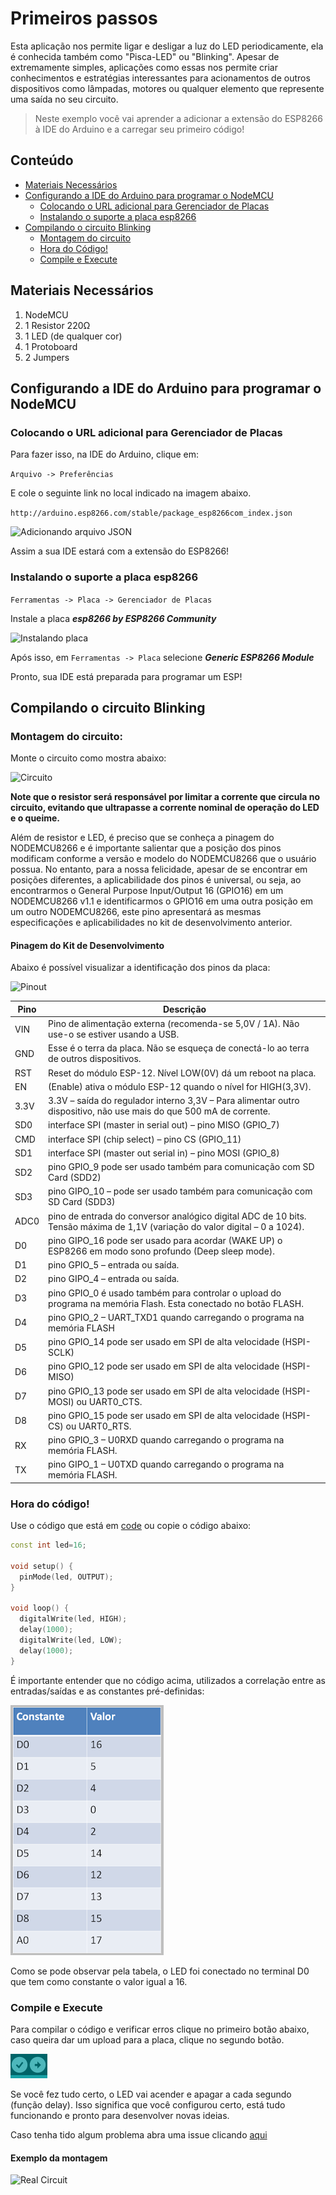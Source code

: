 # Primeiros passos

Esta aplicação nos permite ligar e desligar a luz do LED periodicamente, ela é conhecida também como "Pisca-LED" ou "Blinking". Apesar de extremamente simples, aplicações como essas nos permite criar conhecimentos e estratégias interessantes para acionamentos de outros dispositivos como lâmpadas, motores ou qualquer elemento que represente uma saída no seu circuito. 

> Neste exemplo você vai aprender a adicionar a extensão do ESP8266 à IDE do Arduino e a carregar seu primeiro código!

## Conteúdo
- [Materiais Necessários](#materiais-necessários)
- [Configurando a IDE do Arduino para programar o NodeMCU](#configurando-a-ide-do-Arduino-para-programar-o-nodemcu)
  - [Colocando o URL adicional para Gerenciador de Placas](#colocando-o-url-adicional-para-gerenciador-de-placas])
  - [Instalando o suporte a placa esp8266](#instalando-o-suporte-a-placa-esp8266)
- [Compilando o circuito Blinking](#compilando-o-circuito-blinking)
  - [Montagem do circuito](#montagem-do-circuito)
  - [Hora do Código!](#hora-do-c&oacute;digo)
  - [Compile e Execute](#compile-e-execute)


## Materiais Necessários
1. NodeMCU
2. 1 Resistor 220Ω
3. 1 LED (de qualquer cor)
4. 1 Protoboard
5. 2 Jumpers

## Configurando a IDE do Arduino para programar o NodeMCU 

### Colocando o URL adicional para Gerenciador de Placas

Para fazer isso, na IDE do Arduino, clique em:

```Arquivo -> Preferências```

E cole o seguinte link no local indicado na imagem abaixo.

```http://arduino.esp8266.com/stable/package_esp8266com_index.json```

![Adicionando arquivo JSON](assets/JSON.png)

Assim a sua IDE estará com a extensão do ESP8266!

### Instalando o suporte a placa esp8266

```Ferramentas -> Placa -> Gerenciador de Placas``` 

Instale a placa _**esp8266 by ESP8266 Community**_

![Instalando placa](assets/board.png)

Após isso, em ```Ferramentas -> Placa``` selecione _**Generic ESP8266 Module**_

Pronto, sua IDE está preparada para programar um ESP!

## Compilando o circuito Blinking


### Montagem do circuito:

Monte o circuito como mostra abaixo:

![Circuito](assets/ckt.png)

**Note que o resistor será responsável por limitar a corrente que circula no circuito, evitando que ultrapasse a corrente nominal de operação do LED e o queime.**

Além de resistor e LED, é preciso que se conheça a pinagem do NODEMCU8266 e é importante salientar que a posição dos pinos modificam conforme a versão e modelo do NODEMCU8266 que o usuário possua. No entanto, para a nossa felicidade, apesar de se encontrar em posições diferentes, a aplicabilidade dos pinos é universal, ou seja, ao encontrarmos o General Purpose Input/Output 16 (GPIO16) em um NODEMCU8266 v1.1 e identificarmos o GPIO16 em uma outra posição em um outro NODEMCU8266, este pino apresentará as mesmas especificações e aplicabilidades no kit de desenvolvimento anterior.

#### Pinagem do Kit de Desenvolvimento

Abaixo é possível visualizar a identificação dos pinos da placa:

![Pinout](assets/pinoutv3.png)


| Pino | Descrição |
| -------- | -------- |
| VIN  | Pino de alimentação externa (recomenda-se 5,0V / 1A). Não use-o se estiver usando a USB.     |
| GND  | Esse é o terra da placa. Não se esqueça de conectá-lo ao terra de outros dispositivos.   |
| RST     | Reset do módulo ESP-12. Nível LOW(0V) dá um reboot na placa.    | 
| EN    | (Enable) ativa o módulo ESP-12 quando o nível for HIGH(3,3V).     | 
| 3.3V     | 3.3V – saída do regulador interno 3,3V – Para alimentar outro dispositivo, não use mais do que 500 mA de corrente. | 
| SD0 | interface SPI (master in serial out) – pino MISO (GPIO_7) |
| CMD | interface SPI (chip select) – pino CS (GPIO_11) |
| SD1 |  interface SPI (master out serial in) – pino MOSI (GPIO_8) |
| SD2 | pino GPIO_9 pode ser usado também para comunicação com SD Card (SDD2) |
| SD3 | pino GIPO_10 – pode ser usado também para comunicação com SD Card (SDD3) |
| ADC0 | pino de entrada do conversor analógico digital ADC de 10 bits. Tensão máxima de 1,1V (variação do valor digital – 0 a 1024).|
|D0 | pino GIPO_16 pode ser usado para acordar (WAKE UP) o ESP8266 em modo sono profundo (Deep sleep mode).|
| D1 | pino GPIO_5 – entrada ou saída.|
|   D2 | pino GIPO_4 – entrada ou saída.|
|  D3 | pino GPIO_0 é usado também para controlar o upload do programa na memória Flash. Esta conectado no botão FLASH.|
| D4 | pino GPIO_2 – UART_TXD1 quando carregando o programa na memória FLASH|
|D5 | pino GPIO_14  pode ser usado em SPI de alta velocidade (HSPI-SCLK)|
| D6 | pino GPIO_12  pode ser usado em SPI de alta velocidade (HSPI-MISO)|
| D7 | pino GPIO_13  pode ser usado em SPI de alta velocidade (HSPI-MOSI) ou UART0_CTS.|
| D8 | pino GPIO_15  pode ser usado em SPI de alta velocidade (HSPI-CS) ou UART0_RTS.|
| RX |pino GPIO_3 – U0RXD quando carregando o programa na memória FLASH.|
| TX | pino GIPO_1 – U0TXD quando carregando o programa na memória FLASH.|

### Hora do código!

Use o código que está em [code](code) ou copie o código abaixo:

```C++
const int led=16;

void setup() {
  pinMode(led, OUTPUT);
}

void loop() {
  digitalWrite(led, HIGH);
  delay(1000);
  digitalWrite(led, LOW);
  delay(1000);                 
}
```
É importante entender que no código acima, utilizados a correlação entre as entradas/saídas e as constantes pré-definidas:

![Relação entre os terminais e seus valores](assets/11.png)

Como se pode observar pela tabela, o LED foi conectado no terminal D0 que tem como constante o valor igual a 16.

### Compile e Execute

Para compilar o código e verificar erros clique no primeiro botão abaixo, caso queira dar um upload para a placa, clique no segundo botão.

![compile](assets/compile.png)

Se você fez tudo certo, o LED vai acender e apagar a cada segundo (função delay). Isso significa que você configurou certo, está tudo funcionando e pronto para desenvolver novas ideias.

Caso tenha tido algum problema abra uma issue clicando [aqui](https://github.com/PETEletricaUFBA/IoT/issues/new) 

#### Exemplo da montagem
![Real Circuit](assets/circuitoGif1.gif)
